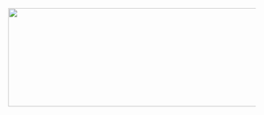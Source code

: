 <img src="https://github.com/MuizM/MuizM/blob/main/MUIZ%20MURAD%20(1).png" height="200" width="600">
